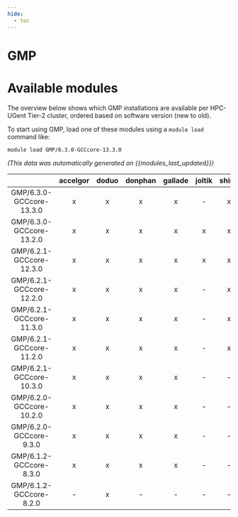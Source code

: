 ```yaml
---
hide:
  - toc
---
```


GMP
===

# Available modules


The overview below shows which GMP installations are available per HPC-UGent Tier-2 cluster, ordered based on software version (new to old).

To start using GMP, load one of these modules using a `module load` command like:

```shell
module load GMP/6.3.0-GCCcore-13.3.0
```

*(This data was automatically generated on {{modules_last_updated}})*  

| |accelgor|doduo|donphan|gallade|joltik|shinx|skitty|
| :---: | :---: | :---: | :---: | :---: | :---: | :---: | :---: |
|GMP/6.3.0-GCCcore-13.3.0|x|x|x|x|-|x|x|
|GMP/6.3.0-GCCcore-13.2.0|x|x|x|x|x|x|x|
|GMP/6.2.1-GCCcore-12.3.0|x|x|x|x|x|x|x|
|GMP/6.2.1-GCCcore-12.2.0|x|x|x|x|-|x|-|
|GMP/6.2.1-GCCcore-11.3.0|x|x|x|x|-|x|-|
|GMP/6.2.1-GCCcore-11.2.0|x|x|x|x|-|x|-|
|GMP/6.2.1-GCCcore-10.3.0|x|x|x|x|-|-|-|
|GMP/6.2.0-GCCcore-10.2.0|x|x|x|x|-|-|-|
|GMP/6.2.0-GCCcore-9.3.0|x|x|x|x|-|-|-|
|GMP/6.1.2-GCCcore-8.3.0|x|x|x|x|-|-|-|
|GMP/6.1.2-GCCcore-8.2.0|-|x|-|-|-|-|-|
